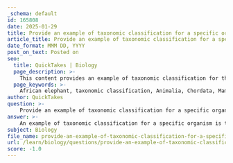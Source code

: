 ```yaml
---
_schema: default
id: 165808
date: 2025-01-29
title: Provide an example of taxonomic classification for a specific organism.
article_title: Provide an example of taxonomic classification for a specific organism.
date_format: MMM DD, YYYY
post_on_text: Posted on
seo:
  title: QuickTakes | Biology
  page_description: >-
    This content provides an example of taxonomic classification for the African elephant, detailing its hierarchy from kingdom to species, and illustrates the importance of classification in understanding biological diversity.
  page_keywords: >-
    African elephant, taxonomic classification, Animalia, Chordata, Mammalia, Proboscidea, Elephantidae, Loxodonta, Loxodonta africana, biological taxonomy, organism classification
author: QuickTakes
question: >-
    Provide an example of taxonomic classification for a specific organism.
answer: >-
    An example of taxonomic classification for a specific organism is the African elephant. The classification hierarchy for the African elephant is as follows:\n\n- **Kingdom**: Animalia\n- **Phylum**: Chordata\n- **Class**: Mammalia\n- **Order**: Proboscidea\n- **Family**: Elephantidae\n- **Genus**: Loxodonta\n- **Species**: Loxodonta africana\n\nThis classification illustrates the systematic organization of the African elephant within the broader context of biological taxonomy, highlighting its relationships to other organisms based on shared characteristics. The classification process is essential for understanding the diversity of life and facilitating communication among scientists regarding different species.
subject: Biology
file_name: provide-an-example-of-taxonomic-classification-for-a-specific-organism.md
url: /learn/biology/questions/provide-an-example-of-taxonomic-classification-for-a-specific-organism
score: -1.0
---
```


&nbsp;